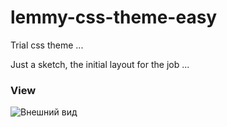 # lemmy-css-theme-easy
Trial css theme ...

Just a sketch, the initial layout for the job ...

### View

![Внешний вид](https://github.com/Toxu-ru/lemmy-css-theme-easy/blob/master/11.jpg)
